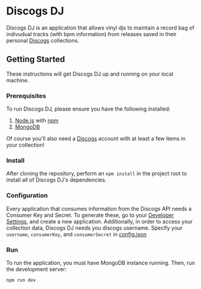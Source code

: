 # Discogs DJ
Discogs DJ is an application that allows vinyl djs to maintain a record bag of indivudual tracks (with bpm information) from releases saved in their personal [Discogs](https://www.discogs.com/) collections.

## Getting Started
These instructions will get Discogs DJ up and running on your local machine.

### Prerequisites
To run Discogs DJ, please ensure you have the following installed:
  1. [Node.js](https://nodejs.org/en/) with [npm](https://www.npmjs.com/)
  2. [MongoDB](https://www.mongodb.com/)

Of course you'll also need a [Discogs](https://www.discogs.com/) account with at least a few items in your collection!

### Install
After cloning the repository, perform an `npm install` in the project root to install all of Discogs DJ's dependencies.

### Configuration
Every application that consumes information from the Discogs API needs a Consumer Key and Secret. To generate these, go to your [Developer Settings](https://www.discogs.com/settings/developers), and create a new application. Additionally, in order to access your collection data, Discogs DJ needs you discogs username. Specify your `username`, `consumerKey`, and `consumerSecret` in [config.json](config.json)

### Run
To run the application, you must have MongoDB instance running. Then, run the development server:
```
npm run dev
```
